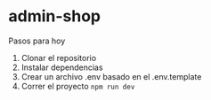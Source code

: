 # admin-shop

Pasos para hoy

1. Clonar el repositorio
2. Instalar dependencias
3. Crear un archivo .env basado en el .env.template
4. Correr el proyecto ``npm run dev``
